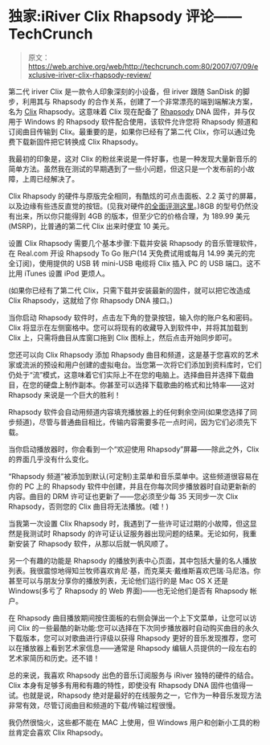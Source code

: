 # 独家:iRiver Clix Rhapsody 评论——TechCrunch

> 原文：<https://web.archive.org/web/http://techcrunch.com:80/2007/07/09/exclusive-iriver-clix-rhapsody-review/>

第二代 iriver Clix 是一款令人印象深刻的小设备，但 iriver 跟随 SanDisk 的脚步，利用其与 Rhapsody 的合作关系，创建了一个非常漂亮的端到端解决方案，名为 [Clix](https://web.archive.org/web/20201020101306/https://crunchbase.com/product/clix) Rhapsody。这意味着 Clix 现在配备了 [Rhapsody](https://web.archive.org/web/20201020101306/https://crunchbase.com/organization/rhapsody) DNA 固件，并与仅用于 Windows 的 Rhapsody 软件配合使用，该软件允许您将 Rhapsody 频道和订阅曲目传输到 Clix。最重要的是，如果你已经有了第二代 Clix，你可以通过免费下载新固件把它转换成 Clix Rhapsody。

我最初的印象是，这对 Clix 的粉丝来说是一件好事，也是一种发现大量新音乐的简单方法。虽然我在测试的早期遇到了一些小问题，但这只是一个发布前的小故障，上周已经解决了。

Clix Rhapsody 的硬件与原版完全相同，有酷炫的可点击面板、2.2 英寸的屏幕，以及边缘有些违反直觉的按钮。(见我对硬件[的全面评测这里](https://web.archive.org/web/20201020101306/http://www.crunchgear.com/2007/05/02/trim-and-secy-2nd-gen-iriver-clix-hands-on/)。)8GB 的型号仍然没有出来，所以你只能得到 4GB 的版本，但至少它的价格合理，为 189.99 美元(MSRP)，比普通的第二代 Clix 出来时便宜 10 美元。

设置 Clix Rhapsody 需要几个基本步骤:下载并安装 Rhapsody 的音乐管理软件，在 Real.com 开设 Rhapsody To Go 账户(14 天免费试用或每月 14.99 美元的完全订阅)，使用提供的 USB 转 mini-USB 电缆将 Clix 插入 PC 的 USB 端口。这不比用 iTunes 设置 iPod 更烦人。

(如果你已经有了第二代 Clix，只需下载并安装最新的固件，就可以把它改造成 Clix Rhapsody，这就给了你 Rhapsody DNA 接口。)

当你启动 Rhapsody 软件时，点击左下角的登录按钮，输入你的账户名和密码。Clix 将显示在左侧窗格中。您可以将现有的收藏导入到软件中，并将其加载到 Clix 上，只需将曲目从库窗口拖到 Clix 图标上，然后点击开始同步即可。

您还可以向 Clix Rhapsody 添加 Rhapsody 曲目和频道，这是基于您喜欢的艺术家或流派的预设和用户创建的虚拟电台。当您第一次将它们添加到资料库时，它们仍处于“流”模式，这意味着它们实际上不在您的电脑上。选择曲目并选择下载曲目，在您的硬盘上制作副本。你甚至可以选择下载歌曲的格式和比特率——这对 Rhapsody 来说是一个巨大的胜利！

Rhapsody 软件会自动用频道内容填充播放器上的任何剩余空间(如果您选择了同步频道)，尽管与普通曲目相比，传输内容需要多花一点时间，因为它们必须先下载。

当你启动播放器时，你会看到一个“欢迎使用 Rhapsody”屏幕——除此之外，Clix 的界面几乎没有什么变化。

“Rhapsody 频道”被添加到默认(可定制)主菜单和音乐菜单中。这些频道很容易在你的 PC 上的 Rhapsody 软件中创建，并且在你每次同步播放器时自动更新新的内容。曲目的 DRM 许可证也更新了——您必须至少每 35 天同步一次 Clix Rhapsody，否则您的 Clix 曲目将无法播放。(嘘！)

当我第一次设置 Clix Rhapsody 时，我遇到了一些许可证过期的小故障，但这显然是我测试时 Rhapsody 的许可证认证服务器出现问题的结果。无论如何，我重新安装了 Rhapsody 软件，从那以后就一帆风顺了。

另一个有趣的功能是 Rhapsody 的播放列表中心页面，其中包括大量的名人播放列表。我很震惊地得知兰牧师喜欢肯尼·基，而克莱夫·戴维斯喜欢巴瑞·马尼洛。你甚至可以与朋友分享你的播放列表，无论他们运行的是 Mac OS X 还是 Windows(多亏了 Rhapsody 的 Web 界面)——也无论他们是否有 Rhapsody 帐户。

在 Rhapsody 曲目播放期间按住面板的右侧会弹出一个上下文菜单，让您可以访问 Clix 的一些最酷的新功能:您可以选择在下次同步播放器时自动购买曲目的永久下载版本，您可以对歌曲进行评级以获得 Rhapsody 更好的音乐发现推荐，您可以在播放器上看到艺术家信息——通常是 Rhapsody 编辑人员提供的一段左右的艺术家简历和历史。还不错！

总的来说，我喜欢 Rhapsody 出色的音乐订阅服务与 iRiver 独特的硬件的结合。Clix 本身有足够多有用和有趣的特性，即使没有 Rhapsody DNA 固件也值得一试。也就是说，Rhapsody 绝对是最好的在线服务之一，它作为一种音乐发现方法非常有效，尽管订阅曲目和频道的下载/传输过程很慢。

我仍然很恼火，这些都不能在 MAC 上使用，但 Windows 用户和创新小工具的粉丝肯定会喜欢 Clix Rhapsody。